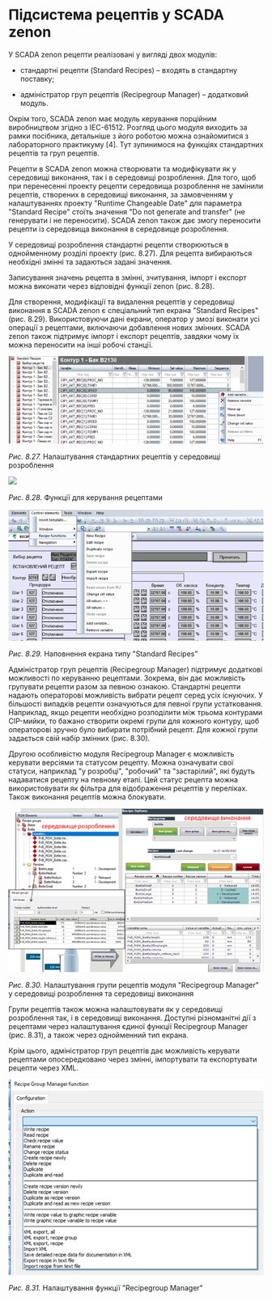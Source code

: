 # Підсистема рецептів у SCADA zenon 

У SCADA zenon рецепти реалізовані у вигляді двох модулів:

- стандартні рецепти (Standard Recipes) – входять в стандартну поставку;

- адміністратор груп рецептів (Recipegroup Manager) – додатковий модуль.

Окрім того, SCADA zenon має модуль керування порційним виробництвом згідно з IEC-61512. Розгляд цього модуля виходить за рамки посібника, детальніше з його роботою можна ознайомитися з лабораторного практикуму [4]. Тут зупинимося на функціях стандартних рецептів та груп рецептів. 

Рецепти в SCADA zenon можна створювати та модифікувати як у середовищі виконання, так і в середовищі розроблення. Для того, щоб при перенесенні проекту рецепти середовища розроблення не замінили рецептів, створених в середовищі виконання, за замовченням у налаштуваннях проекту "Runtime Changeable Date" для параметра "Standard Recipe" стоїть значення "Do not generate and transfer" (не генерувати і не переносити). SCADA zenon також дає змогу переносити рецепти із середовища виконання в середовище розроблення.

У середовищі розроблення стандартні рецепти створюються в однойменному розділі проекту (рис. 8.27). Для рецепта вибираються необхідні змінні та задаються задані значення. 

Записування значень рецепта в змінні, зчитування, імпорт і експорт можна виконати через відповідні функції zenon (рис. 8.28). 

Для створення, модифікації та видалення рецептів у середовищі виконання в SCADA zenon є спеціальний тип екрана "Standard Recipes" (рис. 8.29). Використовуючи дані екрани, оператор у змозі виконати усі операції з рецептами, включаючи добавлення нових змінних. SCADA zenon також підтримує імпорт і експорт рецептів, завдяки чому їх можна переносити на інші робочі станції. 

<a href="media8/8_27.png" target="_blank"><img src="media/8_27.png"/></a> 

*Рис. 8.27.* Налаштування стандартних рецептів у середовищі розроблення

<a href="media8/8_28.png" target="_blank"><img src="C:\san\Посібн ЛМІ\gitver\media8\8_28.png"/></a> 

*Рис. 8.28.* Функції для керування рецептами 

<a href="media8/8_29.png" target="_blank"><img src="media/8_29.png"/></a> 

*Рис. 8.29.* Наповнення екрана типу "Standard Recipes" 

Адміністратор груп рецептів (Recipegroup Manager) підтримує додаткові можливості по керуванню рецептами. Зокрема, він дає можливість групувати рецепти разом за певною ознакою. Стандартні рецепти надають операторові можливість вибрати рецепт серед усіх існуючих. У більшості випадків рецепти означуються для певної групи устатковання. Наприклад, якщо рецепти необхідно розподілити між трьома контурами CIP-мийки, то бажано створити окремі групи для кожного контуру, щоб операторові зручно було вибирати потрібний рецепт. Для кожної групи задається свій набір змінних (рис. 8.30).

Другою особливістю модуля Recipegroup Manager є можливість керувати версіями та статусом рецепту. Можна означувати свої статуси, наприклад "у розробці", "робочий" та "застарілий", які будуть надаватися рецепту на певному етапі. Цей статус рецепта можна використовувати як фільтра для відображення рецептів у переліках. Також виконання рецептів можна блокувати. 

<a href="media8/8_30.png" target="_blank"><img src="media/8_30.png"/></a> 

*Рис. 8.30.* Налаштування групи рецептів модуля "Recipegroup Manager" у середовищі розроблення та середовищі виконання 

Групи рецептів також можна налаштовувати як у середовищі розроблення так, і в середовищі виконання. Доступні різноманітні дії з рецептами через налаштування єдиної функції Recipegroup Manager (рис. 8.31), а також через однойменний тип екрана. 

Крім цього, адміністратор груп рецептів дає можливість керувати рецептами опосередковано через змінні, імпортувати та експортувати рецепти через XML.

<a href="media8/8_31.png" target="_blank"><img src="media/8_31.png"/></a> 

*Рис. 8.31.* Налаштування функції "Recipegroup Manager" 